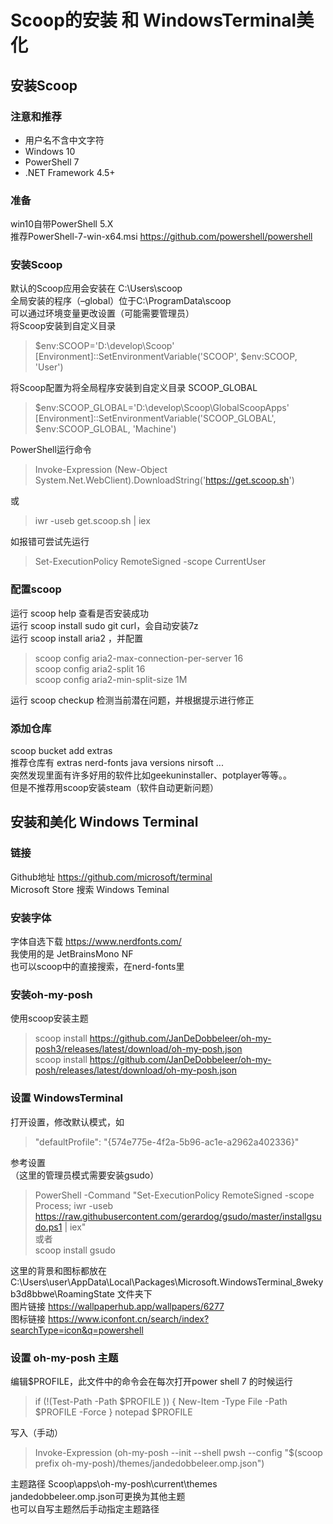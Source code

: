 # Scoop的安装 和 WindowsTerminal美化



## 安装Scoop

### 注意和推荐
- 用户名不含中文字符
- Windows 10
- PowerShell 7
- .NET Framework 4.5+

### 准备
win10自带PowerShell 5.X  
推荐PowerShell-7-win-x64.msi  https://github.com/powershell/powershell

### 安装Scoop
默认的Scoop应用会安装在 C:\Users<user>\scoop  
全局安装的程序（–global）位于C:\ProgramData\scoop  
可以通过环境变量更改设置（可能需要管理员）  
将Scoop安装到自定义目录
>\$env:SCOOP='D:\develop\Scoop'  
>[Environment]::SetEnvironmentVariable('SCOOP', $env:SCOOP, 'User')

将Scoop配置为将全局程序安装到自定义目录 SCOOP_GLOBAL
>\$env:SCOOP_GLOBAL='D:\develop\Scoop\GlobalScoopApps'  
>[Environment]::SetEnvironmentVariable('SCOOP_GLOBAL', $env:SCOOP_GLOBAL, 'Machine')


PowerShell运行命令
>Invoke-Expression (New-Object System.Net.WebClient).DownloadString('https://get.scoop.sh')

或
>iwr -useb get.scoop.sh | iex

如报错可尝试先运行
>Set-ExecutionPolicy RemoteSigned -scope CurrentUser

### 配置scoop
运行 scoop help 查看是否安装成功  
运行 scoop install sudo git curl，会自动安装7z  
运行 scoop install aria2 ，并配置
>scoop config aria2-max-connection-per-server 16  
>scoop config aria2-split 16  
>scoop config aria2-min-split-size 1M  

运行 scoop checkup 检测当前潜在问题，并根据提示进行修正

### 添加仓库
scoop bucket add extras  
推荐仓库有 extras nerd-fonts java versions nirsoft ...  
突然发现里面有许多好用的软件比如geekuninstaller、potplayer等等。。  
但是不推荐用scoop安装steam（软件自动更新问题）







## 安装和美化 Windows Terminal

### 链接
Github地址 https://github.com/microsoft/terminal  
Microsoft Store 搜索 Windows Teminal

### 安装字体
字体自选下载 https://www.nerdfonts.com/  
我使用的是 JetBrainsMono NF  
也可以scoop中的直接搜索，在nerd-fonts里

### 安装oh-my-posh
使用scoop安装主题
>scoop install https://github.com/JanDeDobbeleer/oh-my-posh3/releases/latest/download/oh-my-posh.json  
>scoop install https://github.com/JanDeDobbeleer/oh-my-posh/releases/latest/download/oh-my-posh.json  

### 设置 WindowsTerminal
打开设置，修改默认模式，如
>"defaultProfile": "{574e775e-4f2a-5b96-ac1e-a2962a402336}"

参考设置  
（这里的管理员模式需要安装gsudo）
>PowerShell -Command "Set-ExecutionPolicy RemoteSigned -scope Process; iwr -useb https://raw.githubusercontent.com/gerardog/gsudo/master/installgsudo.ps1 | iex"  
或者  
>scoop install gsudo  

这里的背景和图标都放在 C:\Users\user\AppData\Local\Packages\Microsoft.WindowsTerminal_8wekyb3d8bbwe\RoamingState 文件夹下  
图片链接 https://wallpaperhub.app/wallpapers/6277  
图标链接 https://www.iconfont.cn/search/index?searchType=icon&q=powershell

### 设置 oh-my-posh 主题
编辑$PROFILE，此文件中的命令会在每次打开power shell 7 的时候运行
>if (!(Test-Path -Path \$PROFILE )) { New-Item -Type File -Path $PROFILE -Force }
>notepad $PROFILE

写入（手动）
>Invoke-Expression (oh-my-posh --init --shell pwsh --config "$(scoop prefix oh-my-posh)/themes/jandedobbeleer.omp.json")

主题路径 Scoop\apps\oh-my-posh\current\themes  
jandedobbeleer.omp.json可更换为其他主题  
也可以自写主题然后手动指定主题路径
